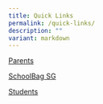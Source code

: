 ```yaml
---
title: Quick Links
permalink: /quick-links/
description: ""
variant: markdown
---
```

[Parents](/parents/letter-to-parents)

[SchoolBag SG](https://www.schoolbag.sg/)

[Students](/students/sec-1-onboarding/sec-1-onboarding/)